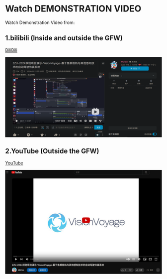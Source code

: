 # Watch DEMONSTRATION VIDEO

Watch Demonstration Video from:

## 1.bilibili (Inside and outside the GFW)

[BiliBili](https://www.bilibili.com/video/BV1Zt421M7yq)

![BiliBili](./.figures/DEMONSTRATION/BiliBili.png)

## 2.YouTube (Outside the GFW)

[YouTube](https://youtu.be/vYLebh0_mGw)

![YouTube](./.figures/DEMONSTRATION/YouTube.png)
